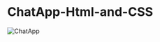# ChatApp-Html-and-CSS
![ChatApp](https://user-images.githubusercontent.com/96576533/180955549-0ba544e3-d330-4805-a570-6d581ba06060.JPG)
